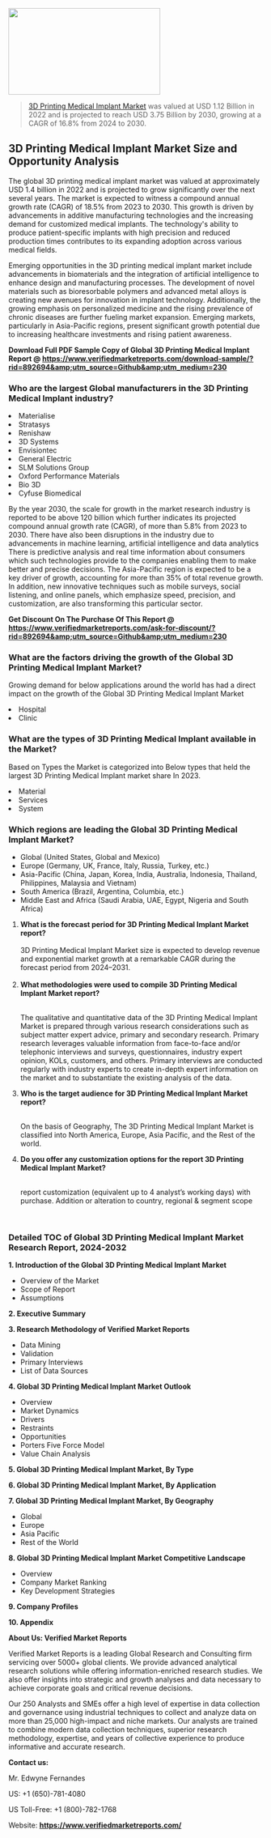 <img src="https://ffe5etoiles.com/wp-content/uploads/2024/12/MST1-300x171.png" alt="" width="300" height="171" class="alignnone size-medium wp-image-20088" /><blockquote><p><p><a href="https://www.verifiedmarketreports.com/download-sample/?rid=892694&utm_source=Github&utm_medium=230" target="_blank">3D Printing Medical Implant Market</a> was valued at USD 1.12 Billion in 2022 and is projected to reach USD 3.75 Billion by 2030, growing at a CAGR of 16.8% from 2024 to 2030.</p></blockquote><p><h2>3D Printing Medical Implant Market Size and Opportunity Analysis</h2><p>The global 3D printing medical implant market was valued at approximately USD 1.4 billion in 2022 and is projected to grow significantly over the next several years. The market is expected to witness a compound annual growth rate (CAGR) of 18.5% from 2023 to 2030. This growth is driven by advancements in additive manufacturing technologies and the increasing demand for customized medical implants. The technology's ability to produce patient-specific implants with high precision and reduced production times contributes to its expanding adoption across various medical fields.</p><p>Emerging opportunities in the 3D printing medical implant market include advancements in biomaterials and the integration of artificial intelligence to enhance design and manufacturing processes. The development of novel materials such as bioresorbable polymers and advanced metal alloys is creating new avenues for innovation in implant technology. Additionally, the growing emphasis on personalized medicine and the rising prevalence of chronic diseases are further fueling market expansion. Emerging markets, particularly in Asia-Pacific regions, present significant growth potential due to increasing healthcare investments and rising patient awareness.</p></p><p class=""><strong>Download Full PDF Sample Copy of Global 3D Printing Medical Implant Report @ <a href="https://www.verifiedmarketreports.com/download-sample/?rid=892694&amp;utm_source=Github&amp;utm_medium=230" target="_blank">https://www.verifiedmarketreports.com/download-sample/?rid=892694&amp;utm_source=Github&amp;utm_medium=230</a></strong></p><h3 id="" class="">Who are the largest Global manufacturers in the 3D Printing Medical Implant industry?</h3><p><li>Materialise</li><li> Stratasys</li><li> Renishaw</li><li> 3D Systems</li><li> Envisiontec</li><li> General Electric</li><li> SLM Solutions Group</li><li> Oxford Performance Materials</li><li> Bio 3D</li><li> Cyfuse Biomedical</li></p><div class=""><div class="" dir="" data-message-author-role="" data-message-id="" data-message-model-slug=""><div class=""><div class=""><div class=""><div class="" dir="" data-message-author-role="" data-message-id="" data-message-model-slug=""><div class=""><div class=""><p>By the year 2030, the scale for growth in the market research industry is reported to be above 120 billion which further indicates its projected compound annual growth rate (CAGR), of more than 5.8% from 2023 to 2030. There have also been disruptions in the industry due to advancements in machine learning, artificial intelligence and data analytics There is predictive analysis and real time information about consumers which such technologies provide to the companies enabling them to make better and precise decisions. The Asia-Pacific region is expected to be a key driver of growth, accounting for more than 35% of total revenue growth. In addition, new innovative techniques such as mobile surveys, social listening, and online panels, which emphasize speed, precision, and customization, are also transforming this particular sector.</p><p><strong>Get Discount On The Purchase Of This Report @&nbsp; <a href="https://www.verifiedmarketreports.com/ask-for-discount/?rid=892694&amp;utm_source=Github&amp;utm_medium=230" target="_blank">https://www.verifiedmarketreports.com/ask-for-discount/?rid=892694&amp;utm_source=Github&amp;utm_medium=230</a></strong></p></div></div></div></div></div></div></div></div><h3 id="" class="">What are the factors driving the growth of the Global 3D Printing Medical Implant Market?</h3><p id="" class="">Growing demand for below applications around the world has had a direct impact on the growth of the Global 3D Printing Medical Implant Market</p><p id="" class=""><li>Hospital</li><li> Clinic</li></p><h3 id="" class="">What are the types of 3D Printing Medical Implant available in the Market?</h3><p id="" class="">Based on Types the Market is categorized into Below types that held the largest 3D Printing Medical Implant market share In 2023.</p><p id="" class=""><li>Material</li><li> Services</li><li> System</li></p><h3 id="" class="">Which regions are leading the Global 3D Printing Medical Implant Market?</h3><ul><li>Global (United States, Global and Mexico)</li><li>Europe (Germany, UK, France, Italy, Russia, Turkey, etc.)</li><li>Asia-Pacific (China, Japan, Korea, India, Australia, Indonesia, Thailand, Philippines, Malaysia and Vietnam)</li><li>South America (Brazil, Argentina, Columbia, etc.)</li><li>Middle East and Africa (Saudi Arabia, UAE, Egypt, Nigeria and South Africa)</li></ul><p><ol><li><strong>What is the forecast period for 3D Printing Medical Implant Market report?<br /></strong><br /><span data-sheets-root="1" data-sheets-value="{&quot;1&quot;:2,&quot;2&quot;:&quot;XXXX size is expected to develop revenue and exponential market growth at a remarkable CAGR during the forecast period from 2024&ndash;2030.&quot;}" data-sheets-userformat="{&quot;2&quot;:12674,&quot;4&quot;:{&quot;1&quot;:2,&quot;2&quot;:16776960},&quot;10&quot;:2,&quot;11&quot;:0,&quot;15&quot;:&quot;Arial&quot;,&quot;16&quot;:12}">3D Printing Medical Implant Market size is expected to develop revenue and exponential market growth at a remarkable CAGR during the forecast period from 2024&ndash;2031.</span><br /><br /></li><li><strong>What methodologies were used to compile 3D Printing Medical Implant Market report?<br /><br /></strong><p>The qualitative and quantitative data of the&nbsp;3D Printing Medical Implant Market is prepared through various research considerations such as subject matter expert advice, primary and secondary research. Primary research leverages valuable information from face-to-face and/or telephonic interviews and surveys, questionnaires, industry expert opinion, KOLs, customers, and others. Primary interviews are conducted regularly with industry experts to create in-depth expert information on the market and to substantiate the existing analysis of the data.&nbsp;</p></li><li><strong>Who is the target audience for 3D Printing Medical Implant Market report?<br /><br /></strong><p>On the basis of Geography, The&nbsp;3D Printing Medical Implant Market is classified into North America, Europe, Asia Pacific, and the Rest of the world.</p></li><li><strong>Do you offer any customization options for the report 3D Printing Medical Implant Market?<br /><br /></strong><p>report customization (equivalent up to 4 analyst&rsquo;s working days) with purchase. Addition or alteration to country, regional &amp; segment scope</p><p>&nbsp;</p></li></ol></p><h3 id="" class="">Detailed TOC of Global 3D Printing Medical Implant Market Research Report, 2024-2032</h3><p id="" class=""><strong>1. Introduction of the Global 3D Printing Medical Implant Market</strong></p><ul><li>Overview of the Market</li><li>Scope of Report</li><li>Assumptions</li></ul><p id="" class=""><strong>2. Executive Summary</strong></p><p id="" class=""><strong>3. Research Methodology of&nbsp;Verified Market Reports</strong></p><ul><li>Data Mining</li><li>Validation</li><li>Primary Interviews</li><li>List of Data Sources</li></ul><p id="" class=""><strong>4. Global 3D Printing Medical Implant Market Outlook</strong></p><ul><li>Overview</li><li>Market Dynamics</li><li>Drivers</li><li>Restraints</li><li>Opportunities</li><li>Porters Five Force Model</li><li>Value Chain Analysis</li></ul><p id="" class=""><strong>5. Global 3D Printing Medical Implant Market, By&nbsp;Type</strong></p><p id="" class=""><strong>6. Global 3D Printing Medical Implant Market, By Application</strong></p><p id="" class=""><strong>7. Global 3D Printing Medical Implant Market, By Geography</strong></p><ul><li>Global</li><li>Europe</li><li>Asia Pacific</li><li>Rest of the World</li></ul><p id="" class=""><strong>8. Global 3D Printing Medical Implant Market Competitive Landscape</strong></p><ul><li>Overview</li><li>Company Market Ranking</li><li>Key Development Strategies</li></ul><p id="" class=""><strong>9. Company Profiles</strong></p><p id="" class=""><strong>10. Appendix</strong></p><p id="" class=""><strong>About Us: Verified Market Reports</strong></p><p id="" class="">Verified Market Reports is a leading Global Research and Consulting firm servicing over 5000+ global clients. We provide advanced analytical research solutions while offering information-enriched research studies. We also offer insights into strategic and growth analyses and data necessary to achieve corporate goals and critical revenue decisions.</p><p id="" class="">Our 250 Analysts and SMEs offer a high level of expertise in data collection and governance using industrial techniques to collect and analyze data on more than 25,000 high-impact and niche markets. Our analysts are trained to combine modern data collection techniques, superior research methodology, expertise, and years of collective experience to produce informative and accurate research.</p><p id="" class=""><strong>Contact us:</strong></p><p id="" class="">Mr. Edwyne Fernandes</p><p id="" class="">US: +1 (650)-781-4080</p><p id="" class="">US Toll-Free: +1 (800)-782-1768</p><p id="" class="">Website: <a target="" data-test-app-aware-link=""><strong>https://www.verifiedmarketreports.com/</strong></a></p>
